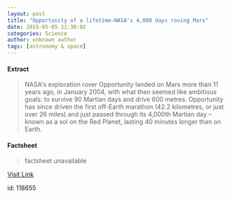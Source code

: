 ```yaml
---
layout: post
title: "Opportunity of a lifetime—NASA's 4,000 days roving Mars"
date: 2015-05-05 11:30:02
categories: Science
author: unknown author
tags: [astronomy & space]
---
```



#### Extract
>NASA's exploration rover Opportunity landed on Mars more than 11 years ago, in January 2004, with what then seemed like ambitious goals: to survive 90 Martian days and drive 600 metres. Opportunity has since driven the first off-Earth marathon (42.2 kilometres, or just over 26 miles) and just passed through its 4,000th Martian day – known as a sol on the Red Planet, lasting 40 minutes longer than on Earth.

#### Factsheet
>factsheet unavailable

[Visit Link](http://phys.org/news350028857.html)

id:  118655
